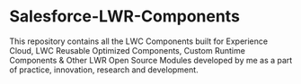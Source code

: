 # Salesforce-LWR-Components
This repository contains all the LWC Components built for Experience Cloud, LWC Reusable Optimized Components, Custom Runtime Components &amp; Other LWR Open Source Modules developed by me as a part of practice, innovation, research and development.
